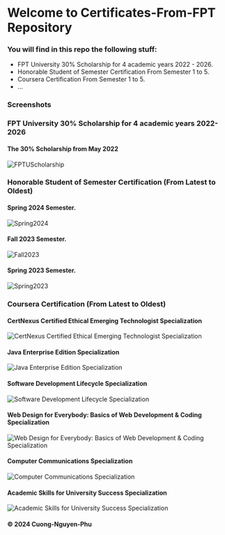 # Welcome to Certificates-From-FPT Repository
### You will find in this repo the following stuff:
* FPT University 30% Scholarship for 4 academic years 2022 - 2026.
* Honorable Student of Semester Certification From Semester 1 to 5.
* Coursera Certification From Semester 1 to 5.
* ...
### Screenshots

### FPT University 30% Scholarship for 4 academic years 2022-2026

#### The 30% Scholarship from May 2022
![FPTUScholarship](https://github.com/CuongNP284/Certificates-From-FPT/blob/main/FPTU%2030%25%20Scholarship.jpg)

### Honorable Student of Semester Certification (From Latest to Oldest)

#### Spring 2024 Semester.
![Spring2024](https://github.com/CuongNP284/Certificates-From-FPT/blob/main/Honorable%20Student%20of%20Semester%20Screenshots/Spring2024.png)

#### Fall 2023 Semester.
![Fall2023](https://github.com/CuongNP284/Certificates-From-FPT/blob/main/Honorable%20Student%20of%20Semester%20Screenshots/Fall2023.png)

#### Spring 2023 Semester.
![Spring2023](https://github.com/CuongNP284/Certificates-From-FPT/blob/main/Honorable%20Student%20of%20Semester%20Screenshots/Spring2023.jpg)

### Coursera Certification (From Latest to Oldest)

#### CertNexus Certified Ethical Emerging Technologist Specialization
![CertNexus Certified Ethical Emerging Technologist Specialization](https://github.com/CuongNP284/Certificates-From-FPT/blob/main/Coursera%20Certificate%20Screenshots/CertNexus%20Certified%20Ethical%20Emerging%20Technologist%20Specialization.jpg)

#### Java Enterprise Edition Specialization
![Java Enterprise Edition Specialization](https://github.com/CuongNP284/Certificates-From-FPT/blob/main/Coursera%20Certificate%20Screenshots/Java%20Enterprise%20Edition%20Specialization.jpg)

#### Software Development Lifecycle Specialization
![Software Development Lifecycle Specialization](https://github.com/CuongNP284/Certificates-From-FPT/blob/main/Coursera%20Certificate%20Screenshots/Software%20Development%20Lifecycle%20Specialization.jpg)

#### Web Design for Everybody: Basics of Web Development & Coding Specialization
![Web Design for Everybody: Basics of Web Development & Coding Specialization](https://github.com/CuongNP284/Certificates-From-FPT/blob/main/Coursera%20Certificate%20Screenshots/Web%20Design%20for%20Everybody%20-%20Basics%20of%20Web%20Development%20and%20Coding%20Specialization.jpg)

#### Computer Communications Specialization
![Computer Communications Specialization](https://github.com/CuongNP284/Certificates-From-FPT/blob/main/Coursera%20Certificate%20Screenshots/Computer%20Communications%20Specialization.jpg)

#### Academic Skills for University Success Specialization
![Academic Skills for University Success Specialization](https://github.com/CuongNP284/Certificates-From-FPT/blob/main/Coursera%20Certificate%20Screenshots/Academic%20Skills%20for%20University%20Success%20Specialization.jpg)
  
#### © 2024 Cuong-Nguyen-Phu
